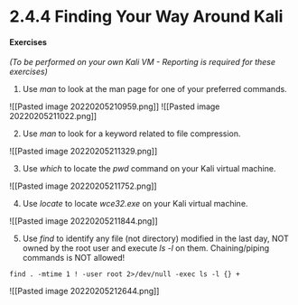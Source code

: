 # 2.4.4 Finding Your Way Around Kali
#### Exercises

_(To be performed on your own Kali VM - Reporting is required for these exercises)_

1.  Use _man_ to look at the man page for one of your preferred commands.

![[Pasted image 20220205210959.png]]
![[Pasted image 20220205211022.png]]

2.  Use _man_ to look for a keyword related to file compression.

![[Pasted image 20220205211329.png]]

3.  Use _which_ to locate the _pwd_ command on your Kali virtual machine.

![[Pasted image 20220205211752.png]]

4.  Use _locate_ to locate _wce32.exe_ on your Kali virtual machine.

![[Pasted image 20220205211844.png]]

5.  Use _find_ to identify any file (not directory) modified in the last day, NOT owned by the root user  and execute _ls -l_ on them. Chaining/piping commands is NOT allowed!

`find . -mtime 1 ! -user root 2>/dev/null -exec ls -l {} +`

![[Pasted image 20220205212644.png]]